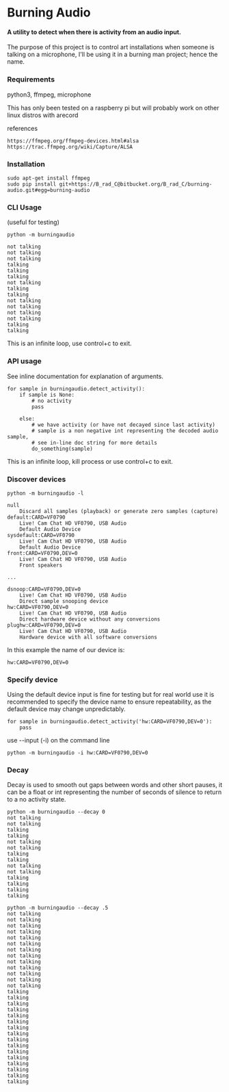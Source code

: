 # Burning Audio
#### A utility to detect when there is activity from an audio input.

The purpose of this project is to control art installations when someone is talking on a microphone, I'll be using it in a burning man project; hence the name.

### Requirements
python3, ffmpeg, microphone

This has only been tested on a raspberry pi but will probably work on other linux distros with arecord

references

    https://ffmpeg.org/ffmpeg-devices.html#alsa
    https://trac.ffmpeg.org/wiki/Capture/ALSA
    
### Installation
    
    sudo apt-get install ffmpeg
    sudo pip install git+https://B_rad_C@bitbucket.org/B_rad_C/burning-audio.git#egg=burning-audio
    

### CLI Usage
(useful for testing)

    python -m burningaudio
    
    not talking
    not talking
    not talking
    talking
    talking
    talking
    not talking
    talking
    talking
    not talking
    not talking
    not talking
    not talking
    talking
    talking
    
This is an infinite loop, use control+c to exit.
    
### API usage
See inline documentation for explanation of arguments.
    
    for sample in burningaudio.detect_activity():
        if sample is None:
            # no activity
            pass

        else:
            # we have activity (or have not decayed since last activity)
            # sample is a non negative int representing the decoded audio sample,
            # see in-line doc string for more details
            do_something(sample)
            
This is an infinite loop, kill process or use control+c to exit.
    
### Discover devices
    python -m burningaudio -l
    
    null
        Discard all samples (playback) or generate zero samples (capture)
    default:CARD=VF0790
        Live! Cam Chat HD VF0790, USB Audio
        Default Audio Device
    sysdefault:CARD=VF0790
        Live! Cam Chat HD VF0790, USB Audio
        Default Audio Device
    front:CARD=VF0790,DEV=0
        Live! Cam Chat HD VF0790, USB Audio
        Front speakers
        
    ...
    
    dsnoop:CARD=VF0790,DEV=0
        Live! Cam Chat HD VF0790, USB Audio
        Direct sample snooping device
    hw:CARD=VF0790,DEV=0
        Live! Cam Chat HD VF0790, USB Audio
        Direct hardware device without any conversions
    plughw:CARD=VF0790,DEV=0
        Live! Cam Chat HD VF0790, USB Audio
        Hardware device with all software conversions
    
In this example the name of our device is:

    hw:CARD=VF0790,DEV=0
    
### Specify device
Using the default device input is fine for testing but for real world use it is recommended to specify the device name to ensure repeatability, as the default device may change unpredictably.
    
    for sample in burningaudio.detect_activity('hw:CARD=VF0790,DEV=0'):
        pass
use --input (-i) on the command line

    python -m burningaudio -i hw:CARD=VF0790,DEV=0

### Decay

Decay is used to smooth out gaps between words and other short pauses, it can be a float or int representing the number of seconds of silence to return to a no activity state.

    python -m burningaudio --decay 0
    not talking
    not talking
    talking
    talking
    not talking
    not talking
    talking
    talking
    not talking
    not talking
    talking
    talking
    talking
    talking

    python -m burningaudio --decay .5
    not talking
    not talking
    not talking
    not talking
    not talking
    not talking
    not talking
    not talking
    not talking
    not talking
    not talking
    not talking
    not talking
    talking
    talking
    talking
    talking
    talking
    talking
    talking
    talking
    talking
    talking
    talking
    talking
    talking
    talking
    talking
    talking
    
